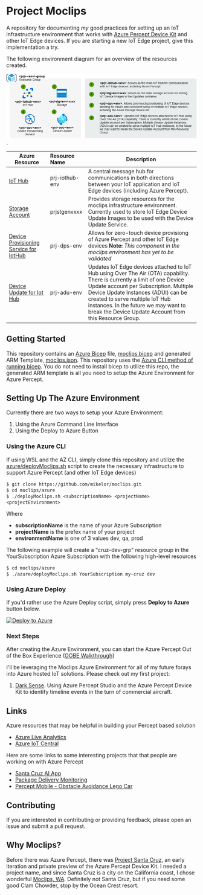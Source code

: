 # Project Moclips
A repository for documenting *my* good practices for setting up an IoT infrastructure environment that works with [Azure Percept Device Kit](https://docs.microsoft.com/en-us/azure/azure-percept/overview-azure-percept-dk) and other IoT Edge devices. If you are starting a new IoT Edge project, give this implementation a try.

The following environment diagram for an overview of the resources created.

![Moclips Environment Diagram](https://github.com/mikelor/moclips/blob/main/doc/moclipsenvironment.png).

| Azure Resource | Resource Name | Description |
| -------------- | :------------ | ----------- |
| [IoT Hub ](https://docs.microsoft.com/en-us/azure/iot-hub/about-iot-hub) | prj-iothub-env | A central message hub for communications in both directions between your IoT application and IoT Edge devices (including Azure Percept). |
| [Storage Account](https://docs.microsoft.com/en-us/azure/storage/blobs/storage-blobs-introduction) | prjstgenvxxx  | Provides storage resources for the moclips infrastructure environment. Currently used to store IoT Edge Device Update Images to be used with the Device Update Service. |
| [Device Provisioning Service for IotHub](https://docs.microsoft.com/en-us/azure/iot-dps/about-iot-dps) | prj-dps-env  | Allows for zero-touch device provisiong of Azure Percept and other IoT Edge devices **Note:** *This component in the moclips environment has yet to be validated* |
| [Device Update for Iot Hub](https://docs.microsoft.com/en-us/azure/iot-hub-device-update/understand-device-update) | prj-adu-env  | Updates IoT Edge devices attached to IoT Hub using Over The Air (OTA) capability. There is currently a limit of one Device Update account per Subscription. Multiple Device Update Instances (ADUI) can be created to serve multiple IoT Hub instances. In the future we may want to break the Device Update Account from this Resource Group. |

## Getting Started
This repository contains an [Azure Bicep](https://github.com/Azure/bicep) file, [moclips.bicep](https://github.com/mikelor/moclips/blob/main/azure/moclips.bicep) and generated ARM Template, [moclips.json](https://github.com/mikelor/moclips/blob/main/azure/moclips.json). This repository uses the [Azure CLI method of running bicep](https://github.com/Azure/bicep/blob/main/docs/installing.md#install-and-manage-via-azure-cli-easiest).
You do not need to install bicep to utilize this repo, the generated ARM template is all you need to setup the Azure Environment for Azure Percept.

## Setting Up The Azure Environment
Currently there are two ways to setup your Azure Environment:
  1. Using the Azure Command Line Interface
  2. Using the Deploy to Azure Button

### Using the Azure CLI
If using WSL and the AZ CLI, simply clone this repository and utilize the  [azure/deployMoclips.sh](https://github.com/mikelor/moclips/blob/main/azure/deployMoclips.sh) script to create the necessary infrastructure to support Azure Percept (and other IoT Edge devices)

```
$ git clone https://github.com/mikelor/moclips.git
$ cd moclips/azure
$ ./deployMoclips.sh <subscriptionName> <projectName> <projectEnvironment>
```
Where
  * **subscriptionName** is the name of your Azure Subscription
  * **projectName** is the prefex name of your project
  * **environmentName** is one of 3 values dev, qa, prod

The following example will create a "cruz-dev-grp" resource group in the YourSubscription Azure Subscription with the following high-level resources

```
$ cd moclips/azure
$ ./azure/deployMoclips.sh YourSubscription my-cruz dev
```

### Using Azure Deploy
If you'd rather use the Azure Deploy script, simply press **Deploy to Azure** button below.

[![Deploy to Azure](https://aka.ms/deploytoazurebutton)](https://portal.azure.com/#create/Microsoft.Template/uri/https%3A%2F%2Fraw.githubusercontent.com%2Fmikelor%2Fmoclips%2Fmain%2Fazure%2Fmoclips.json)


### Next Steps
After creating the Azure Environment, you can start the Azure Percept Out of the Box Experience ([OOBE Walkthrough](https://docs.microsoft.com/en-us/azure/azure-percept/quickstart-percept-dk-unboxing))

I'll be leveraging the Moclips Azure Environment for all of my future forays into Azure hosted IoT solutions. Please check out my first project:
1. [Dark Sense](https://github.com/mikelor/darksense). Using Azure Percept Studio and the Azure Percept Device Kit to identify timeline events in the turn of commercial aircraft.

## Links
Azure resources that may be helpful in building your Percept based solution
  * [Azure Live Analytics](https://techcommunity.microsoft.com/t5/internet-of-things/new-capabilities-from-azure-live-video-analytics/ba-p/2215642)
  * [Azure IoT Central](https://apps.azureiotcentral.com/)

Here are some links to some interesting projects that that people are working on with Azure Percept
  * [Santa Cruz AI App](https://github.com/george-moore/Santa-Cruz-AI-App)
  * [Package Delivery Monitoring](https://techcommunity.microsoft.com/t5/internet-of-things/set-up-your-own-end-to-end-package-delivery-monitoring-ai/ba-p/2323165)
  * [Percept Mobile - Obstacle Avoidance Lego Car](https://techcommunity.microsoft.com/t5/internet-of-things/perceptmobile-azure-percept-obstacle-avoidance-lego-car/ba-p/2352666)

## Contributing
If you are interested in contributing or providing feedback, please open an issue and submit a pull request.

## Why Moclips?
Before there was Azure Percept, there was [Project Santa Cruz](https://www.microsoft.com/en-us/us-partner-blog/events/1-14-ai-with-the-santa-cruz-dev-kit/), an early iteration and private preview of the Azure Percept Device Kit. I needed a project name, and since Santa Cruz is a city on the California coast, I chose wonderful [Moclips, WA](https://en.wikipedia.org/wiki/Moclips,_Washington). Definitely not Santa Cruz, but if you need some good Clam Chowder, stop by the Ocean Crest resort.
